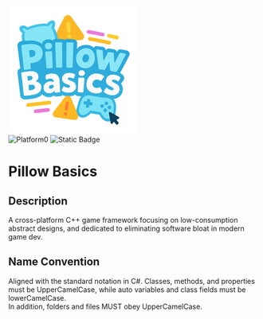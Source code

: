 <img src="Logo.png" alt="Repository Icon" width="256" height="256"></img>
<br/>
![Platform0](https://img.shields.io/badge/Win64(Win10%201903%2B)-In%20Progress-yellow)
![Static Badge](https://img.shields.io/badge/Android-In%20Progress-yellow)

# Pillow Basics
## Description
A cross-platform C++ game framework focusing on low-consumption abstract designs, and dedicated to eliminating software bloat in modern game dev.

## Name Convention
Aligned with the standard notation in C#. Classes, methods, and properties must be UpperCamelCase, while auto variables and class fields must be lowerCamelCase.<br/>
In addition, folders and files MUST obey UpperCamelCase.
